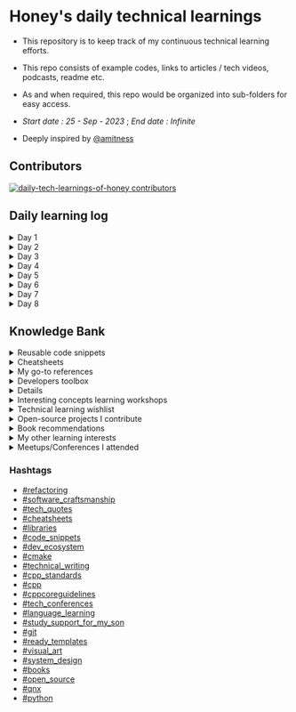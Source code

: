 # Honey's daily technical learnings
- This repository is to keep track of my continuous technical learning efforts. 
- This repo consists of example codes, links to articles / tech videos, podcasts, readme etc.
- As and when required, this repo would be organized into sub-folders for easy access. 

- *Start date : 25 - Sep - 2023* ; *End date : Infinite*

- Deeply inspired by [@amitness](https://github.com/amitness)

## Contributors

<a href="https://github.com/honey-speaks-tech/daily-tech-learnings-of-honey/graphs/contributors">
  <img src="https://contrib.rocks/image?repo=honey-speaks-tech/daily-tech-learnings-of-honey"  alt="daily-tech-learnings-of-honey contributors"/>
</a>

## Daily learning log
<details>
<summary>Day 1</summary>

<a name="refactoring"></a>
- [OpportunisticRefactoring article by @martinfowler](https://martinfowler.com/bliki/OpportunisticRefactoring.html)
<a name="software_craftsmanship"></a>

<a name="tech_quotes"></a>
- > “Any fool can write code that a computer can understand. Good programmers write code that humans can understand.”
  > ― Martin Fowler'

<a name="cheatsheets"></a>
- Github's Markdown cheatsheet 
  - Added under `cheatsheets/markdown-cheatsheet.pdf`

<a name="libraries"></a>
- Rapidxml library
  - [Two minute learning](https://rapidxml.sourceforge.net/manual.html#namespacerapidxml_1two_minute_tutorial)
  - Added under `Libraries/rapid-json-2-minute-learning.md`

<a name="dev_ecosystem"></a>
- Cmake wisdom nugget
<a name="cmake"></a>
  - cmake module directive to parse documentation
    - [Documentation in .cmake](https://github.com/honey-speaks-tech/daily-tech-learnings-of-honey/blob/main/developer_ecosystem/learn_cmake/cmake_tips.md#wisdom-nugget-1)
    - Added under `developer_ecosystem/learn_cmake/cmake_tips.md`
- Cmake useful references
  - [ ] [Reusable cmake-modules github](https://github.com/bilke/cmake-modules)
</details>

<details>
<summary>Day 2</summary>

<a name="cheatsheets"></a>
- hackingcpp cheatsheets 
  - std::string interfaces added under `cheatsheets/hackingcpp_cheatsheets/string_interfaces.png`

<a name="cppcoreguidelines"></a>
- cppcoreguidelines about lambda
  - [Use an unnamed lambda if you need a simple function object in one place only](https://isocpp.github.io/CppCoreGuidelines/CppCoreGuidelines#f11-use-an-unnamed-lambda-if-you-need-a-simple-function-object-in-one-place-only)

</details>

<details>
<summary>Day 3</summary>

<a name="cppcoreguidelines"></a>
- cppcoreguidelines about template meta programming
  - [T.120: Use template metaprogramming only when you really need to](https://isocpp.github.io/CppCoreGuidelines/CppCoreGuidelines#t120-use-template-metaprogramming-only-when-you-really-need-to)
  - [T.121: Use template metaprogramming primarily to emulate concepts](https://isocpp.github.io/CppCoreGuidelines/CppCoreGuidelines#t121-use-template-metaprogramming-primarily-to-emulate-concepts)

</details>

<details>
<summary>Day 4</summary>

<a name="lucid_suite"></a>
- LucidChart webinar
  - [LucidChart playground and presentation](https://lucid.app/lucidchart/2625a20c-74aa-4986-ab4a-9241c4529952/edit?viewport_loc=-802%2C120%2C3706%2C2104%2CMtuiO7oqJjT3&invitationId=inv_ecac68d4-d9a7-4125-a339-db8bf08777e7)

</details>

<details>
<summary>Day 5</summary>

<a name="json_schema"></a>
- JSON schema
  - [JSON Schema](https://json-schema.org/)
    - While JSON is probably the most popular format for exchanging data, JSON Schema is the vocabulary that enables JSON data consistency, validity, and interoperability at scale.
    - [JSON schema docs](https://json-schema.org/overview/what-is-jsonschema)

</details>

<details>
<summary>Day 6</summary>
<a name="dev_ecosystem"></a>
- run-clang-tidy.py
  - [Parallel clang-tidy runner](https://github.com/llvm/llvm-project/blob/main/clang-tools-extra/clang-tidy/tool/run-clang-tidy.py)

</details>

<details>
<summary>Day 7</summary>

<a name="qnx"></a>
- QNX binary debugging commands
  - `uname -m`
  - `readelf -a /proc/self/exe | grep -q -c Tag_ABI_VFP_args && echo "armhf" || echo "armel"`
  - qemu-$arch-static file is just an interpreter to run the architecture speicfic binary. Below is an example to run aarch64 specifc binary bin/hello-aarch64 on qemu-aarch64-static.
  ```
  $ uname -m
  x86_64

  $ file bin/hello-aarch64
  bin/hello-aarch64: ELF 64-bit LSB executable, ARM aarch64, version 1 (GNU/Linux), statically linked, BuildID[sha1]=fa19c63e3c60463e686564eeeb0937959bd6f559, for GNU/Linux 3.7.0, not stripped, too many notes (256)

  $ bin/hello-aarch64
  bash: bin/hello-aarch64: cannot execute binary file: Exec format error

  $ qemu-aarch64-static bin/hello-aarch64
  Hello World!
  ```

</details>

<details>
<summary>Day 8</summary>
<a name="dev_ecosystem"></a>
- Bincrafters
  - [Bincrafters](https://bincrafters.github.io/2017/06/06/using-bincrafters-conan-repository/)
  - Bincrafters is a community repository that provides Conan package recipes for many popular C/C++ libraries like Boost, OpenSSL etc. 
  - The key benefit of using packages from Bincrafters is that it can significantly reduce build times for C/C++ projects that depend on these libraries as they are able to provide prebuilt binaries, cached artifacts, better dependency management, precompiled headers, parallel builds etc.
  - `conan remote add bincrafters https://api.bintray.com/conan/bincrafters/public-conan`
  - `Boost.System/1.64.0@bincrafters/stable`

<a name="cpp"></a>
- system_clock vs steady_clock in std::chrono
  - std::chrono::system_clock
    - Tracks wall-clock time from the system-wide realtime clock.
    - The time points of this clock can jump forwards and backwards as the system time is changed.
    - Time points are convertible to UTC through system_clock::to_time_t() and std::gmtime().
    - Useful for synchronizing events across system time changes.
  - std::chrono::steady_clock
    - Provides a monotonically increasing clock, that never jumps forwards or backwards.
    - Time points from this clock cannot be converted to UTC.
    - Useful for measuring intervals of time. e.g. benchmarking, repeatable timeouts.
    - Unaffected by system time adjustments or changes to the system clock.

    - In summary, system_clock represents wall-clock time and steady_clock represents monotonic time since an arbitrary point. 
    - Choose based on whether you need UTC mapping or monotonic timings.  
</details>

## Knowledge Bank
<details>
<summary>Reusable code snippets</summary>
<a name="code_snippets"></a>
- C++
  - Some sample printing using `fmt` library : `reusable_code_snippets/cpp/fmt_print_sample.cpp`
  - Convert string to vector of characters : `reusable_code_snippets/cpp/string_to_vector_of_chars.cpp`
  - Generic function template for logging exceptions: `reusable_code_snippets/cpp/generic_function_template_for_logging.cpp`
  - Converts stringstream to string to raw char buffer : `reusable_code_snippets/cpp/string_stream_to_string_to_raw_char_buff.cpp`
  - Converts string view to raw char buffer : `reusable_code_snippets/cpp/string_view_to_raw_buffer.cpp`
  - Extracts file name from path : `reusable_code_snippets/cpp/extract_file_name_from_path.cpp`
</details>

<details>
<summary>Cheatsheets</summary>
<a name="cheatsheets"></a>
- Gitlab markdown emoji cheatsheet
  - [Emoji cheatsheet](https://github.com/ikatyang/emoji-cheat-sheet/blob/master/README.md)

</details>

<details>
<summary>My go-to references</summary>

<a name="cpp_standards"></a>
- C++ draft standards
  - [C++ unofficial working papers github page](https://github.com/timsong-cpp/cppwp)

<a name="cpp"></a>
- Modern C++ features
  - [Anthony Calandra modern-cpp-features github page](https://github.com/AnthonyCalandra/modern-cpp-features)

<a name="system_design"></a>
- System Design
  - [System design byte sized lessons by Alex Xu](https://github.com/ByteByteGoHq/system-design-101)

<a name="tech_conferences"></a>
- Worldwide developer conferences
  - [Developer conference agenda github](https://github.com/scraly/developers-conferences-agenda)

<a name="study_support_for_my_son"></a>
<a name="language_learning"></a>
- Pronunciation helper
  - [Sounds of text](https://soundoftext.com/)

</details>

<details>
<summary>Developers toolbox</summary>

<a name="cpp"></a>
- Utilities
  - [camomilla](https://github.com/vittorioromeo/camomilla)
    - camomilla is a simple Python 3 script that simplifies errors produced by C++ compilers. It is very useful while dealing with heavily-templated code (e.g. when using boost::hana or boost::fusion).
  - [ctcache](https://github.com/matus-chochlik/ctcache)
    - Cache for clang-tidy static analysis results.
    - clang-tidy-cache is a command-line application which "wraps" invocations of the clang-tidy static analysis tool and caches the results of successful runs of clang-tidy. 
    - On subsequent invocations of clang-tidy on an unchanged translation unit, the result is retrieved from the cache and clang-tidy is not executed. 
    - For most C/C++ projects this allows to have static analysis checks enabled without paying the cost of excessive build times when re-checking the same unchanged source code.
</details>

<details>
- Potential Github repos to contribute
  <a name="cpp"></a>
  - C++
    - [Boost::stacktrace](https://github.com/boostorg/stacktrace/)
    - [Awesome-cpp](https://github.com/fffaraz/awesome-cpp)
    - [Modern CPP Tutorial](https://github.com/changkun/modern-cpp-tutorial)
    - [CppCoreGuidelines](https://github.com/isocpp/CppCoreGuidelines)
  <a name="python"></a>  
  - Python
    - [Precommit](https://github.com/pre-commit/pre-commit-hooks)

</details>

<details>
<summary>Interesting concepts learning workshops</summary>

<a name="cmake"></a>
- Cmake
  - [Coderefinery Cmake workshop](https://coderefinery.github.io/cmake-workshop/)
  - [More modern Cmake](https://hsf-training.github.io/hsf-training-cmake-webpage/)

<a name="git"></a>
- Git
  - [Coderefinery Git workshop](https://coderefinery.github.io/git-intro/)

<a name="documentation"></a>
- Documentation
  - [How to document your research software](https://coderefinery.github.io/documentation/)

- Open source software
  - [Social coding and open software - What can you do to get credit for your code and to allow reuse](https://coderefinery.github.io/social-coding/)

- Jupyter notebooks
  - [Jupyter notebooks - A tool to write and share executable notebooks and data visualization](https://coderefinery.github.io/jupyter/)

- Automated testing
  - [Automated testing - Preventing yourself and others from breaking your functioning code](https://coderefinery.github.io/testing/)

- Modular code development
  - [Modular code development - Making reusing parts of your code easier](https://coderefinery.github.io/modular-type-along/)

- Data visualization
  - [Data visualization using Python](https://coderefinery.github.io/data-visualization-python/)

<a name="ready_templates"></a>
- Empty lesson template
  - [Empty lesson template](https://github.com/coderefinery/sphinx-lesson-template)

</details>

<details>
<summary>Technical learning wishlist</summary>

<details>
<summary>Technical writing</summary>
<a name="technical_writing"></a>

|Resource|Progress|
|---|---|
|[Article: 33 Good Technical Writing Examples](https://templatelab.com/technical-writing-examples)| |
</details>

<details>
<summary>General technical knowledge</summary>

|Resource|Progress|
|---|---|
|[Article: What Every Programmer Should Know About Memory](honey-speaks-tech/daily-tech-learnings-of-honey/tech_concepts_upskilling/memory/WhatEveryProgrammerShouldKnowAboutMemory.pdf)| |
|[Article: Ten simple rules for quick and dirty scientific programming](honey-speaks-tech/daily-tech-learnings-of-honey/tech_concepts_upskilling/memory/BetterProgramming/Ten simple rules for quick and dirty scientific programming.pdf)| |
</details>

<details>
<summary>C++ articles</summary>

<a name="cpp"></a>

|Resource|Progress|
|---|---|
|[Blog: Understanding when not to std::move in C++](https://developers.redhat.com/blog/2019/04/12/understanding-when-not-to-stdmove-in-c)| |
</details>

<details>
<summary>C++ videos</summary>

<a name="cpp"></a>

|Resource|Progress|
|---|---|
|[Video: Let's get comfortable with SFINAE (C++)](https://youtu.be/-Z7EOWVkb3M?si=VDtWDJfC-erAfGbI)| |
</details>

<details>
<summary>C++ committee support</summary>
<details>
<summary>Papers review wishlist</summary>

|Resource|Progress|
|---|---|
|[Paper: P2951R3 - Shadowing is good for safety](https://www.open-std.org/jtc1/sc22/wg21/docs/papers/2023/p2951r3.html)| |
</details>
</details>
</details>

<details>
<summary>Open-source projects I contribute</summary>
<a name="open_source"></a>
- [Free programming books](https://github.com/EbookFoundation/free-programming-books)
</details>

<details>
<a name="books"></a>
<summary> Book recommendations </summary>
- Professional
  - "You Are a Badass” by Jen Sincero
  - NPR’s How I Built This hosted by Guy Raz.
  - Rich Dad Poor Dad
</details>

<details>
<summary>My other learning interests</summary>

<a name="visual_art"></a>
- Visual art
|Resource|Progress|
|---|---|
  - |[Mike Rhode's 15 minute lesson on 5 basic elements of drawing](https://www.youtube.com/watch?v=msWjW15Uzhk)| |
  - |[](https://burobrand.nl/wp-content/uploads/2021/01/Whitepaper-Five-Visual-Thinking-Types_160121.pdf)| |


  - Books
    - Visual Meetings - Dave Sibbet
    - Visual Leaders - Dave Sibbet
    - Understanding Comics - (For Nivu)
    - Making Comics - (For Nivu)
    - Creating clarity - Holger Nils Pohl
    - How to design visual templates - Bas Bakker
    - 100 daily drawings - Holger Nils Pohl

  - Some visual artists to follow
    - @tbx314
    - James Durno
    - @visual_jam
    - Andy Gray

  - Some more resources
    - [Martin Haussmann, the founder of Bikablo](https://bikablo.com/en/home-page/)
    - [Visual Jam community](https://community.thevisualjam.com/invitation?code=EF66B6)
    - [Visual friends radio](https://www.visualfriends.de/bikablo-radio-more-to-explore-in-the-world-of-visualisation-with-martin-haussmann/)
    - [Sketchnote army podcast](https://sketchnotearmy.com/podcast)
    - [Paddy Dhanda's LinkedIn Post](https://www.linkedin.com/feed/update/urn:li:activity:7117929494740381696/)

</details>

<details>
<summary>Meetups/Conferences I attended</summary>

<details>
<summary>C++ meetups</summary>
<a name="cpp"></a>

|Date|Name|Session|Youtube Video|
|---|---|---|---|
|14-10-2023|[GRCCP] - Athens C++ Meetup|Let's get comfortable with SFINAE|https://youtu.be/-Z7EOWVkb3M?si=RFCo7rbRQPQAcZWS|
</details>

</details>

### Hashtags
  - [#refactoring](#refactoring)
  - [#software_craftsmanship](#software_craftsmanship)
  - [#tech_quotes](#tech_quotes)
  - [#cheatsheets](#cheatsheets)
  - [#libraries](#libraries)
  - [#code_snippets](#code_snippets)
  - [#dev_ecosystem](#dev_ecosystem)
  - [#cmake](#cmake)
  - [#technical_writing](#technical_writing)
  - [#cpp_standards](#cpp_standards)
  - [#cpp](#cpp)
  - [#cppcoreguidelines](#cppcoreguidelines)
  - [#tech_conferences](#tech_conferences)
  - [#language_learning](#language_learning)
  - [#study_support_for_my_son](#study_support_for_my_son)
  - [#git](#git)
  - [#ready_templates](#ready_templates)
  - [#visual_art](#visual_art)
  - [#system_design](#system_design)
  - [#books](#books)
  - [#open_source](open_source)
  - [#qnx](#qnx)
  - [#python](#python)
